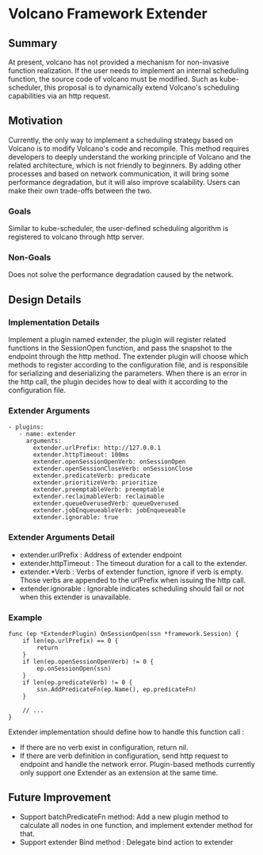 # Volcano Framework Extender
## Summary
  At present, volcano has not provided a mechanism for non-invasive function realization. If the user needs to implement an internal scheduling function, the source code of volcano must be modified.
  Such as kube-scheduler, this proposal is to dynamically extend Volcano's scheduling capabilities via an http request.
## Motivation
  Currently, the only way to implement a scheduling strategy based on Volcano is to modify Volcano's code and recompile.
  This method requires developers to deeply understand the working principle of Volcano and the related architecture, which is not friendly to beginners. 
  By adding other processes and based on network communication, it will bring some performance degradation, but it will also improve scalability. Users can make their own trade-offs between the two.
### Goals
  Similar to kube-scheduler, the user-defined scheduling algorithm is registered to volcano through http server.
### Non-Goals
  Does not solve the performance degradation caused by the network.

## Design Details
### Implementation Details
  Implement a plugin named extender, the plugin will register related functions in the SessionOpen function, and pass the snapshot to the endpoint through the http method.
  The extender plugin will choose which methods to register according to the configuration file, and is responsible for serializing and deserializing the parameters. When there is an error in the http call, the plugin decides how to deal with it according to the configuration file.
### Extender Arguments
```
- plugins:
   - name: extender
     arguments:
       extender.urlPrefix: http://127.0.0.1
       extender.httpTimeout: 100ms
       extender.openSessionOpenVerb: onSessionOpen
       extender.openSessionCloseVerb: onSessionClose
       extender.predicateVerb: predicate
       extender.prioritizeVerb: prioritize
       extender.preemptableVerb: preemptable
       extender.reclaimableVerb: reclaimable
       extender.queueOverusedVerb: queueOverused
       extender.jobEnqueueableVerb: jobEnqueueable
       extender.ignorable: true
```

### Extender Arguments Detail
  - extender.urlPrefix : Address of extender endpoint
  - extender.httpTimeout : The timeout duration for a call to the extender.
  - extender.*Verb : Verbs of extender function, ignore if verb is empty. Those verbs are appended to the urlPrefix when issuing the http call.  
  - extender.ignorable : Ignorable indicates scheduling should fail or not when this extender is unavailable.
 
### Example
```
func (ep *ExtenderPlugin) OnSessionOpen(ssn *framework.Session) {
    if len(ep.urlPrefix) == 0 {
        return
    }
    if len(ep.openSessionOpenVerb) != 0 {
        ep.onSessionOpen(ssn)
    }
    if len(ep.predicateVerb) != 0 {
        ssn.AddPredicateFn(ep.Name(), ep.predicateFn)
    }
    
    // ...
}
```
  Extender implementation should define how to handle this function call : 
  - If there are no verb exist in configuration, return nil.
  - If there are verb definition in configuration, send http request to endpoint and handle the network error.
  Plugin-based methods currently only support one Extender as an extension at the same time.
## Future Improvement
  - Support batchPredicateFn method: Add a new plugin method to calculate all nodes in one function, and implement extender method for that.
  - Support extender Bind method : Delegate bind action to extender
